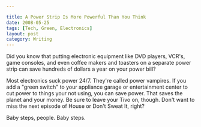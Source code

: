 ```yaml
---

title: A Power Strip Is More Powerful Than You Think
date: 2008-05-25
tags: [Tech, Green, Electronics]
layout: post
category: Writing
---
```


Did you know that putting electronic equipment like DVD players, VCR's, game consoles, and even coffee makers and toasters on a separate power strip can save hundreds of dollars a year on your power bill?</p> 
  
  <p>
    Most electronics suck power 24/7.  They're called power vampires. If you add a "green switch" to your appliance garage or entertainment center to cut power to things your not using, you can save power.  That saves the planet and your money.  Be sure to leave your Tivo on, though.  Don't want to miss the next episode of House or Don't Sweat It, right?
  </p>
  
  <p>
    Baby steps, people.  Baby steps.